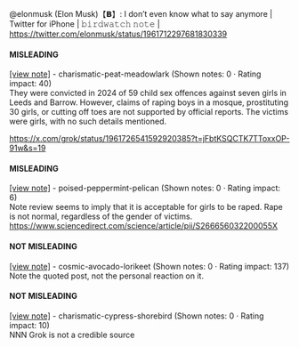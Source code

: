 @elonmusk (Elon Musk)【𝗕】: I don’t even know what to say anymore | Twitter for iPhone | 𝚋𝚒𝚛𝚍𝚠𝚊𝚝𝚌𝚑 𝚗𝚘𝚝𝚎 | https://twitter.com/elonmusk/status/1961712297681830339

#### MISLEADING

[[view note]](https://x.com/i/birdwatch/n/1961740060799426856) - charismatic-peat-meadowlark (Shown notes: 0 · Rating impact: 40)\
They were convicted in 2024 of 59 child sex offences against seven girls in Leeds and Barrow. However, claims of raping boys in a mosque, prostituting 30 girls, or cutting off toes are not supported by official reports. The victims were girls, with no such details mentioned.

https://x.com/grok/status/1961726541592920385?t=jFbtKSQCTK7TToxxOP-91w&s=19

#### MISLEADING

[[view note]](https://x.com/i/birdwatch/n/1961798064974221549) - poised-peppermint-pelican (Shown notes: 0 · Rating impact: 6)\
Note review seems to imply that it is acceptable for girls to be raped. Rape is not normal, regardless of the gender of victims.
https://www.sciencedirect.com/science/article/pii/S266656032200055X


#### NOT MISLEADING

[[view note]](https://x.com/i/birdwatch/n/1961771353813426228) - cosmic-avocado-lorikeet (Shown notes: 0 · Rating impact: 137)\
Note the quoted post, not the personal reaction on it.

#### NOT MISLEADING

[[view note]](https://x.com/i/birdwatch/n/1961747148829048941) - charismatic-cypress-shorebird (Shown notes: 0 · Rating impact: 10)\
NNN Grok is not a credible source
